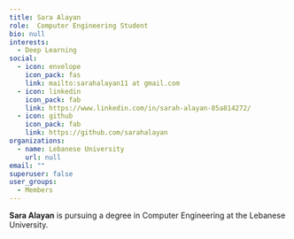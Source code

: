```yaml
---
title: Sara Alayan
role:  Computer Engineering Student
bio: null
interests:
  - Deep Learning
social:
  - icon: envelope
    icon_pack: fas
    link: mailto:sarahalayan11 at gmail.com
  - icon: linkedin
    icon_pack: fab
    link: https://www.linkedin.com/in/sarah-alayan-85a814272/
  - icon: github
    icon_pack: fab
    link: https://github.com/sarahalayan
organizations:
  - name: Lebanese University
    url: null
email: ""
superuser: false
user_groups:
  - Members
---
```

**Sara Alayan** is pursuing a degree in Computer Engineering at the Lebanese University.
